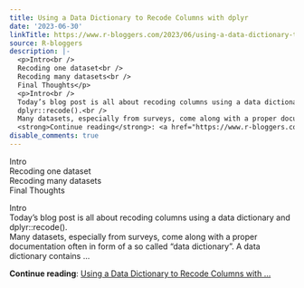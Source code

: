 ```yaml
---
title: Using a Data Dictionary to Recode Columns with dplyr
date: '2023-06-30'
linkTitle: https://www.r-bloggers.com/2023/06/using-a-data-dictionary-to-recode-columns-with-dplyr/
source: R-bloggers
description: |-
  <p>Intro<br />
  Recoding one dataset<br />
  Recoding many datasets<br />
  Final Thoughts</p>
  <p>Intro<br />
  Today’s blog post is all about recoding columns using a data dictionary and<br />
  dplyr::recode().<br />
  Many datasets, especially from surveys, come along with a proper documentation often in form of a so called “data dictionary”. A data dictionary contains ...</p>
  <strong>Continue reading</strong>: <a href="https://www.r-bloggers.com/2023/06/using-a-data-dictionary-to-recode-columns-with-dplyr/">Using a Data Dictionary to Recode Columns with ...
disable_comments: true
---
```

<p>Intro<br />
Recoding one dataset<br />
Recoding many datasets<br />
Final Thoughts</p>
<p>Intro<br />
Today’s blog post is all about recoding columns using a data dictionary and<br />
dplyr::recode().<br />
Many datasets, especially from surveys, come along with a proper documentation often in form of a so called “data dictionary”. A data dictionary contains ...</p>
<strong>Continue reading</strong>: <a href="https://www.r-bloggers.com/2023/06/using-a-data-dictionary-to-recode-columns-with-dplyr/">Using a Data Dictionary to Recode Columns with ...